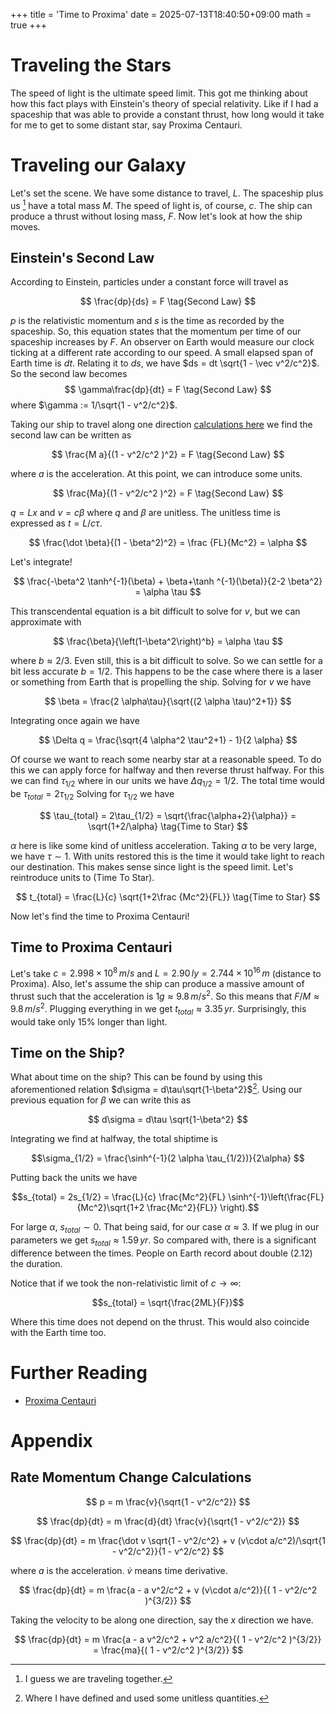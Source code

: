 +++
title = 'Time to Proxima'
date = 2025-07-13T18:40:50+09:00
math = true
+++

# Traveling the Stars

The speed of light is the ultimate speed limit.
This got me thinking about how this fact plays with Einstein's theory of special relativity.
Like if I had a spaceship that was able to provide a constant thrust, how long would it take for me to get to some distant star, say Proxima Centauri.

# Traveling our Galaxy

Let's set the scene.
We have some distance to travel, $L$.
The spaceship plus us [^together] have a total mass $M$.
The speed of light is, of course, $c$.
The ship can produce a thrust without losing mass, $F$.
Now let's look at how the ship moves.

## Einstein's Second Law

According to Einstein, particles under a constant force will travel as

$$
\frac{dp}{ds} = F \tag{Second Law}
$$

$p$ is the relativistic momentum and $s$ is the time as recorded by the spaceship.
So, this equation states that the momentum per time of our spaceship increases by $F$.
An observer on Earth would measure our clock ticking at a different rate according to our speed.
A small elapsed span of Earth time is $dt$.
Relating it to $ds$, we have $ds = dt \sqrt{1 - \vec v^2/c^2}$.
So the second law becomes
$$
\gamma\frac{dp}{dt} = F \tag{Second Law}
$$
where $\gamma := 1/\sqrt{1 - v^2/c^2}$.

Taking our ship to travel along one direction [calculations here](#rate-momentum-change-calculations) we find the second law can be written as

$$
\frac{M a}{(1 - v^2/c^2 )^2} = F \tag{Second Law}
$$

where $a$ is the acceleration.
At this point, we can introduce some units.

$$
\frac{Ma}{(1 - v^2/c^2 )^2} = F \tag{Second Law}
$$

$q = L x$ and $v = c \beta$ where $q$ and $\beta$ are unitless.
The unitless time is expressed as $t = L/c \tau$.

$$
\frac{\dot \beta}{(1 - \beta^2)^2} = \frac {FL}{Mc^2} = \alpha
$$

Let's integrate!

$$
\frac{-\beta^2 \tanh^{-1}(\beta) + \beta+\tanh ^{-1}(\beta)}{2-2 \beta^2} = \alpha \tau
$$

This transcendental equation is a bit difficult to solve for $v$, but we can approximate with

$$
\frac{\beta}{\left(1-\beta^2\right)^b} = \alpha \tau
$$

where $b\approx 2/3$.
Even still, this is a bit difficult to solve.
So we can settle for a bit less accurate $b = 1/2$.
This happens to be the case where there is a laser or something from Earth that is propelling the ship.
Solving for $v$ we have

$$
\beta = \frac{2 \alpha\tau}{\sqrt{(2 \alpha \tau)^2+1}}
$$

Integrating once again we have

$$
\Delta q = \frac{\sqrt{4 \alpha^2 \tau^2+1} - 1}{2 \alpha}
$$

Of course we want to reach some nearby star at a reasonable speed.
To do this we can apply force for halfway and then reverse thrust halfway.
For this we can find $\tau_{1/2}$ where in our units we have $\Delta q_{1/2} = 1/2$.
The total time would be $\tau_{total} = 2\tau_{1/2}$
Solving for $\tau_{1/2}$ we have

$$
\tau_{total} = 2\tau_{1/2} = \sqrt{\frac{\alpha+2}{\alpha}} = \sqrt{1+2/\alpha} \tag{Time to Star}
$$

$\alpha$ here is like some kind of unitless acceleration.
Taking $\alpha$ to be very large, we have $\tau \sim 1$.
With units restored this is the time it would take light to reach our destination.
This makes sense since light is the speed limit.
Let's reintroduce units to (Time To Star).

$$
t_{total} = \frac{L}{c} \sqrt{1+2\frac {Mc^2}{FL}} \tag{Time to Star}
$$

Now let's find the time to Proxima Centauri!

## Time to Proxima Centauri

Let's take $c = 2.998×10^8 \, m/s$ and $L = 2.90 \, ly = 2.744×10^{16} \, m$ (distance to Proxima).
Also, let's assume the ship can produce a massive amount of thrust such that the acceleration is $1g \approx 9.8 \, m/s^2$.
So this means that $F/M \approx 9.8 \, m/s^2$.
Plugging everything in we get $t_{total} \approx 3.35 \, yr$.
Surprisingly, this would take only 15% longer than light.

## Time on the Ship?

What about time on the ship?
This can be found by using this aforementioned relation $d\sigma = d\tau\sqrt{1-\beta^2}$[^unitlessallow].
Using our previous equation for $\beta$ we can write this as

$$
d\sigma = d\tau \sqrt{1-\beta^2}
$$

Integrating we find at halfway, the total shiptime is 

$$\sigma_{1/2} = \frac{\sinh^{-1}(2 \alpha \tau_{1/2})}{2\alpha} $$

Putting back the units we have

$$s_{total} = 2s_{1/2} = \frac{L}{c} \frac{Mc^2}{FL} \sinh^{-1}\left(\frac{FL}{Mc^2}\sqrt{1+2 \frac{Mc^2}{FL}} \right).$$

For large $\alpha$, $s_{total}\sim0$.
That being said, for our case $\alpha \approx 3$.
If we plug in our parameters we get $s_{total} \approx 1.59 \, yr$.
So compared with, there is a significant difference between the times.
People on Earth record about double (2.12) the duration.

Notice that if we took the non-relativistic limit of $c \to \infty$:

$$s_{total} =  \sqrt{\frac{2ML}{F}}$$

Where this time does not depend on the thrust.
This would also coincide with the Earth time too.


[^unitlessallow]: Where I have defined and used some unitless quantities.

# Further Reading

- [Proxima Centauri](https://en.wikipedia.org/wiki/Proxima_Centauri)

# Appendix

## Rate Momentum Change Calculations

$$
p = m \frac{v}{\sqrt{1 - v^2/c^2}}
$$

$$
\frac{dp}{dt} = m \frac{d}{dt} \frac{v}{\sqrt{1 - v^2/c^2}}
$$

$$
\frac{dp}{dt} = m \frac{\dot v \sqrt{1 - v^2/c^2} + v (v\cdot a/c^2)/\sqrt{1 - v^2/c^2}}{1 - v^2/c^2}
$$

where $a$ is the acceleration. $\dot v$ means time derivative.

$$
\frac{dp}{dt} = m \frac{a - a v^2/c^2 + v (v\cdot a/c^2)}{( 1 - v^2/c^2 )^{3/2}}
$$

Taking the velocity to be along one direction, say the $x$ direction we have.

$$
\frac{dp}{dt} = m \frac{a - a v^2/c^2 +  v^2 a/c^2}{( 1 - v^2/c^2 )^{3/2}} = \frac{ma}{( 1 - v^2/c^2 )^{3/2}}
$$

[^together]: I guess we are traveling together.

